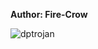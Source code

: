 <b>Author: Fire-Crow</b><br>

![dptrojan](https://github.com/yuankong666/Ultimate-RAT-Collection/assets/128066597/d8417182-67a6-4314-88fe-3e3c1d2cb4bf)
